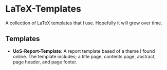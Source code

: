# LaTeX-Templates
A collection of LaTeX templates that I use. Hopefully it will grow over time.

## Templates
 - **UoS-Report-Template**: A report template based of a theme I found online. The template includes; a title page, contents page, abstract, page header, and page footer. 